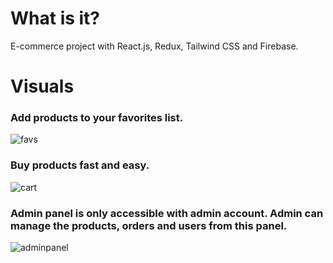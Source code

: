 # What is it?
E-commerce project with React.js, Redux, Tailwind CSS and Firebase.

# Visuals
### Add products to your favorites list.
![favs](https://github.com/user-attachments/assets/b3007d2f-4457-4cde-81cc-90f7b21d6787)
### Buy products fast and easy.
![cart](https://github.com/user-attachments/assets/d5623940-4810-4c8c-9c8a-5143a9f63131)
### Admin panel is only accessible with admin account. Admin can manage the products, orders and users from this panel.
![adminpanel](https://github.com/user-attachments/assets/4b318bb9-41d2-4752-97ba-c59ea1be0f1c)

